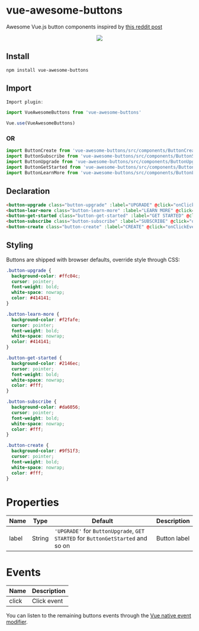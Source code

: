 # vue-awesome-buttons

Awesome Vue.js button components inspired by [this reddit post]()

<p align="center">
  <img src="https://user-images.githubusercontent.com/45950216/96180354-98b96380-0f32-11eb-8964-cd02850f5270.gif">
</p>

## Install

```
npm install vue-awesome-buttons
```

## Import

```javascript
Import plugin:

import VueAwesomeButtons from 'vue-awesome-buttons'

Vue.use(VueAwesomeButtons)
```

### OR

```javascript
import ButtonCreate from 'vue-awesome-buttons/src/components/ButtonCreate'
import ButtonSubscribe from 'vue-awesome-buttons/src/components/ButtonSubscribe'
import ButtonUpgrade from 'vue-awesome-buttons/src/components/ButtonUpgrade'
import ButtonGetStarted from 'vue-awesome-buttons/src/components/ButtonGetStarted'
import ButtonLearnMore from 'vue-awesome-buttons/src/components/ButtonLearnMore'
```

## Declaration

```html
<button-upgrade class="button-upgrade" :label="UPGRADE" @click="onClickEventHandler" />
<button-lear-more class="button-learn-more" :label="LEARN MORE" @click="onClickEventHandler" />
<button-get-started class="button-get-started" :label="GET STARTED" @click="onClickEventHandler" />
<button-subscribe class="button-subscribe" :label="SUBSCRIBE" @click="onClickEventHandler" />
<button-create class="button-create" :label="CREATE" @click="onClickEventHandler" />
```

## Styling

Buttons are shipped with browser defaults, override style through CSS:

```css
.button-upgrade {
  background-color: #ffc04c;
  cursor: pointer;
  font-weight: bold;
  white-space: nowrap;
  color: #414141;
}

.button-learn-more {
  background-color: #f2fafe;
  cursor: pointer;
  font-weight: bold;
  white-space: nowrap;
  color: #414141;
}

.button-get-started {
  background-color: #2146ec;
  cursor: pointer;
  font-weight: bold;
  white-space: nowrap;
  color: #fff;
}

.button-subscribe {
  background-color: #da6056;
  cursor: pointer;
  font-weight: bold;
  white-space: nowrap;
  color: #fff;
}

.button-create {
  background-color: #9f51f3;
  cursor: pointer;
  font-weight: bold;
  white-space: nowrap;
  color: #fff;
}
```

# Properties

| Name  | Type   | Default                                                                         | Description  |
| ----- | ------ | ------------------------------------------------------------------------------- | ------------ |
| label | String | `'UPGRADE'` for `ButtonUpgrade`, `GET STARTED` for `ButtonGetStarted` and so on | Button label |

# Events

| Name  | Description |
| ----- | ----------- |
| click | Click event |

You can listen to the remaining buttons events through the [Vue native event modifier](https://vuejs.org/v2/guide/components-custom-events.html#Binding-Native-Events-to-Components).
